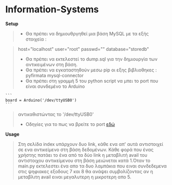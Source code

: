 # Information-Systems
**Setup**
> - Θα πρέπει να δημιουθργηθεί μια βάση MySQL με τα εξής στοιχεία :

>   host="localhost"
>   user="root"
>   passwd=""
>   database="storedb"
> - Θα πρέπει να εκτελεστεί το dump.sql για την δημιουργία των αντικειμένων στη βάση.
> - Θα πρέπει να εγκαταστηθούν μεσω pip οι εξης βιβλιοθηκες :
>   pyfirmata
>   mysql-connector
> - Θα πρέπει στη γραμμή 5 του python script να μπει το port που είναι συνδεμένο το Arduino

    ```
    board = Arduino('/dev/ttyUSB0')
    ```
>   αντικαθιστώντας το '/dev/ttyUSB0'
> - Οδηγίες για το πως να βρείτε το port [εδώ](https://www.swarthmore.edu/NatSci/echeeve1/Class/E02/Lab01/PortID.html)

**Usage**
>   Στη σελίδα index υπάρχουν δυο link, κάθε ενα απ' αυτά αντιστοιχεί σε ενα αντικείμενο στη     βάση δεδομένων. Κάθε φορά που ένας χρήστης πατάει το ένα από τα δύο link η μεταβλιτή         avail του αντιστοιχου αντικείμενου στη βάση μειώνεται κατά 1.Όταν το main.py εκτελεστει      ένα απο τα δυο λαμπάκια που ειναι συνδεδεμενα στις ψηφιακες εξοδους 7 και 8 θα ανάψει        συμβολίζοντας αν η μεταβλιτη avail ειναι μεγαλυτερη η μικροτερη απο 5.
